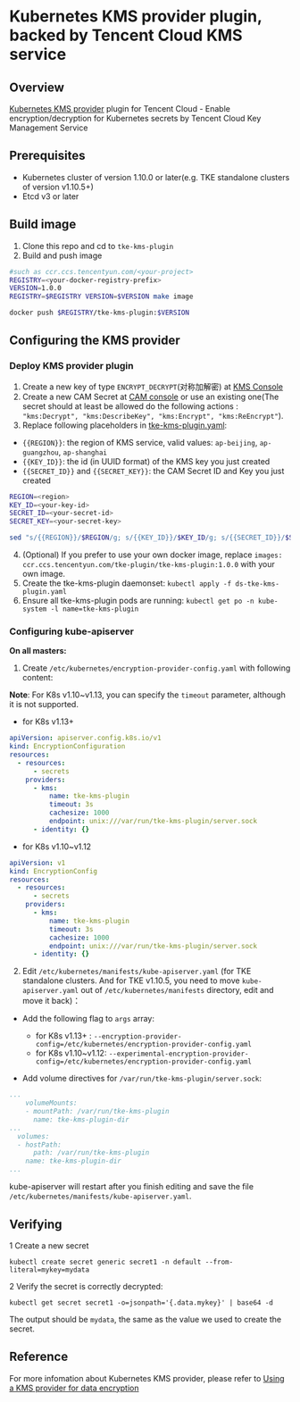 # Kubernetes KMS provider plugin, backed by Tencent Cloud KMS service

## Overview

[Kubernetes KMS provider](https://kubernetes.io/docs/tasks/administer-cluster/kms-provider/) plugin for Tencent Cloud - Enable encryption/decryption for Kubernetes secrets by Tencent Cloud Key Management Service

## Prerequisites

- Kubernetes cluster of version 1.10.0 or later(e.g. TKE standalone clusters of version v1.10.5+)
- Etcd v3 or later

## Build image

1. Clone this repo and cd to `tke-kms-plugin`
2. Build and push image
```bash
#such as ccr.ccs.tencentyun.com/<your-project>
REGISTRY=<your-docker-registry-prefix>
VERSION=1.0.0
REGISTRY=$REGISTRY VERSION=$VERSION make image

docker push $REGISTRY/tke-kms-plugin:$VERSION
```

## Configuring the KMS provider
### Deploy KMS provider plugin
1. Create a new key of type `ENCRYPT_DECRYPT`(对称加解密) at [KMS Console](https://console.cloud.tencent.com/kms2)
2. Create a new CAM Secret at [CAM console](https://console.cloud.tencent.com/cam) or use an existing one(The secret should at least be allowed do the following actions : `"kms:Decrypt", "kms:DescribeKey", "kms:Encrypt", "kms:ReEncrypt"`).
3. Replace following placeholders in [tke-kms-plugin.yaml](deployment/tke-kms-plugin.yaml):
  - `{{REGION}}`: the region of KMS service, valid values: `ap-beijing`, `ap-guangzhou`, `ap-shanghai`
  - `{{KEY_ID}}`: the id (in UUID format) of the KMS key you just created
  - `{{SECRET_ID}}` and `{{SECRET_KEY}}`: the CAM Secret ID and Key you just created
  ```bash
  REGION=<region>
  KEY_ID=<your-key-id>
  SECRET_ID=<your-secret-id>
  SECRET_KEY=<your-secret-key>

  sed "s/{{REGION}}/$REGION/g; s/{{KEY_ID}}/$KEY_ID/g; s/{{SECRET_ID}}/$SECRET_ID/g; s/{{SECRET_KEY}}/$SECRET_KEY/g" deployment/tke-kms-plugin.yaml > ds-tke-kms-plugin.yaml

  ```
4. (Optional) If you prefer to use your own docker image, replace `images: ccr.ccs.tencentyun.com/tke-plugin/tke-kms-plugin:1.0.0` with your own image.
5. Create the tke-kms-plugin daemonset: `kubectl apply -f ds-tke-kms-plugin.yaml`
6. Ensure all tke-kms-plugin pods are running: `kubectl get po -n kube-system -l name=tke-kms-plugin`

### Configuring kube-apiserver
**On all masters:**

1. Create `/etc/kubernetes/encryption-provider-config.yaml` with following content:

  **Note**: For K8s v1.10~v1.13, you can specify the `timeout` parameter, although it is not supported.

 + for K8s v1.13+
```yaml
apiVersion: apiserver.config.k8s.io/v1
kind: EncryptionConfiguration
resources:
  - resources:
      - secrets
    providers:
      - kms:
          name: tke-kms-plugin
          timeout: 3s
          cachesize: 1000
          endpoint: unix:///var/run/tke-kms-plugin/server.sock
      - identity: {}
```

  + for K8s v1.10~v1.12
```yaml
apiVersion: v1
kind: EncryptionConfig
resources:
  - resources:
      - secrets
    providers:
      - kms:
          name: tke-kms-plugin
          timeout: 3s
          cachesize: 1000
          endpoint: unix:///var/run/tke-kms-plugin/server.sock
      - identity: {}

```

2. Edit `/etc/kubernetes/manifests/kube-apiserver.yaml` (for TKE standalone clusters. And for TKE v1.10.5, you need to move `kube-apiserver.yaml` out of `/etc/kubernetes/manifests` directory, edit and move it back)：

+ Add the following flag to `args` array:
    - for K8s v1.13+ : `--encryption-provider-config=/etc/kubernetes/encryption-provider-config.yaml`
    - for K8s v1.10~v1.12: `--experimental-encryption-provider-config=/etc/kubernetes/encryption-provider-config.yaml` 

+ Add volume directives for `/var/run/tke-kms-plugin/server.sock`:

```yaml
...
    volumeMounts:
    - mountPath: /var/run/tke-kms-plugin
      name: tke-kms-plugin-dir
...
  volumes:
  - hostPath:
      path: /var/run/tke-kms-plugin
    name: tke-kms-plugin-dir
...    
```

kube-apiserver will restart after you finish editing and save the file `/etc/kubernetes/manifests/kube-apiserver.yaml`.

## Verifying

1 Create a new secret

```
kubectl create secret generic secret1 -n default --from-literal=mykey=mydata
```

2 Verify the secret is correctly decrypted:

```
kubectl get secret secret1 -o=jsonpath='{.data.mykey}' | base64 -d
```
The output should be `mydata`, the same as the value we used to create the secret.

## Reference

For more infomation about Kubernetes KMS provider, please refer to [Using a KMS provider for data encryption](https://kubernetes.io/docs/tasks/administer-cluster/kms-provider/)